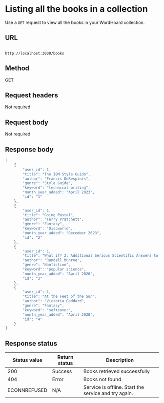 
# Listing all the books in a collection

Use a `GET` request to view all the books in your WordHoard collection.

## URL

```shell

http://localhost:3000/books

```

## Method

GET

## Request headers

Not required

## Request body

Not required

## Response body

```js
[
    {
        "user_id": 1,
        "title": "The IBM Style Guide",
        "author": "Francis DeRespinis",
        "genre": "Style Guide",
        "keyword": "technical writing",
        "month_year_added": "April 2023",
        "id": "1"
    },
    {
        "user_id": 1,
        "title": "Going Postal",
        "author": "Terry Pratchett",
        "genre": "Fantasy",
        "keyword": "Discworld",
        "month_year_added": "December 2023",
        "id": "2"
    },
    {
        "user_id": 1,
        "title": "What if? 2: Additional Serious Scientific Answers to Absurd Hypothetical Questions",
        "author": "Randall Munroe",
        "genre": "Nonfiction",
        "keyword": "popular science",
        "month_year_added": "April 2020",
        "id": "3"
    },
    {
        "user_id": 1,
        "title": "At the Feet of the Sun",
        "author": "Victoria Goddard",
        "genre": "Fantasy",
        "keyword": "softcover",
        "month_year_added": "April 2020",
        "id": "4"
    }
]
```

## Response status

| Status value | Return status | Description |
| ------------ | ------------- | ----------- |
| 200 | Success | Books retrieved successfully |
| 404 | Error | Books not found |
| ECONNREFUSED | N/A | Service is offline. Start the service and try again. |
